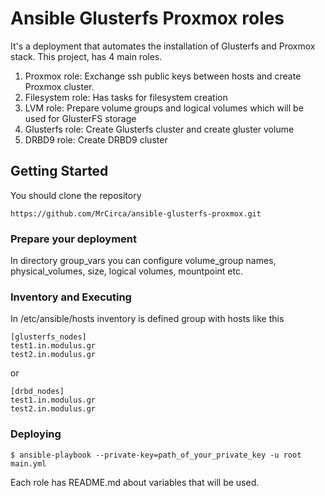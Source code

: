# Ansible Glusterfs Proxmox roles
It's a deployment that automates the installation of Glusterfs and Proxmox stack. This project, has 4 main roles.
1. Proxmox role: Exchange ssh public keys between hosts and create Proxmox cluster.
2. Filesystem role: Has tasks for filesystem creation
3. LVM role: Prepare volume groups and logical volumes which will be used for GlusterFS storage
4. Glusterfs role: Create Glusterfs cluster and create gluster volume
5. DRBD9 role: Create DRBD9 cluster

## Getting Started
You should clone the repository
```
https://github.com/MrCirca/ansible-glusterfs-proxmox.git
```
### Prepare your deployment
In directory group_vars you can configure volume_group names, physical_volumes, size, logical volumes, mountpoint etc.

### Inventory and Executing
In /etc/ansible/hosts inventory is defined group with hosts like this
```
[glusterfs_nodes] 
test1.in.modulus.gr 
test2.in.modulus.gr

```
or
```
[drbd_nodes]
test1.in.modulus.gr
test2.in.modulus.gr
```
### Deploying
```
$ ansible-playbook --private-key=path_of_your_private_key -u root main.yml
```
Each role has README.md about variables that will be used.

